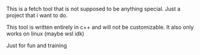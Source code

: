 This is a fetch tool that is not supposed to be anything special. Just a project that i want to do.

This tool is written entirely in c++ and will not be customizable. It also only works on linux (maybe wsl idk)

Just for fun and training
